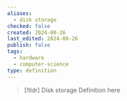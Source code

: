 ```yaml
---
aliases:
  - disk storage
checked: false
created: 2024-08-26
last_edited: 2024-08-26
publish: false
tags:
  - hardware
  - computer-science
type: definition
---
```

>[!tldr] Disk storage
>Definition here


